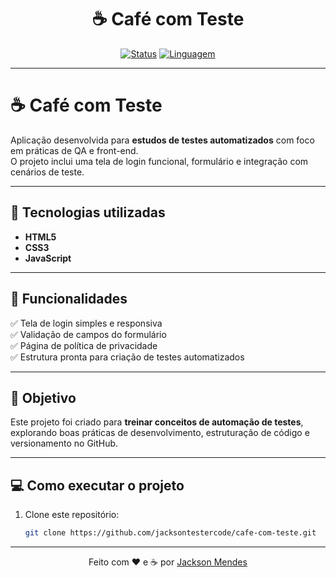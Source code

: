 <div align="center">

# ☕ Café com Teste

[![Status](https://img.shields.io/badge/status-em%20desenvolvimento-yellow)](https://github.com/jacksontestercode/cafe-com-teste)
[![Linguagem](https://img.shields.io/badge/HTML%20%7C%20CSS%20%7C%20JS-blue)](https://developer.mozilla.org/)
<!-- [![Testes](https://img.shields.io/badge/Testes-Cypress-2ea44f)](https://www.cypress.io/) -->
<!--[![Deploy](https://img.shields.io/badge/GitHub%20Pages-online-brightgreen)](https://jacksontestercode.github.io/cafe-com-teste/) -->
<!-- [![Licença](https://img.shields.io/badge/licença-MIT-lightgrey)](LICENSE) -->

</div>

---

# ☕ Café com Teste

Aplicação desenvolvida para **estudos de testes automatizados** com foco em práticas de QA e front-end.  
O projeto inclui uma tela de login funcional, formulário e integração com cenários de teste.

---

## 🚀 Tecnologias utilizadas
- **HTML5**
- **CSS3**
- **JavaScript**

---

## 🧩 Funcionalidades
✅ Tela de login simples e responsiva  
✅ Validação de campos do formulário  
✅ Página de política de privacidade  
✅ Estrutura pronta para criação de testes automatizados  

---

## 🧠 Objetivo
Este projeto foi criado para **treinar conceitos de automação de testes**, explorando boas práticas de desenvolvimento, estruturação de código e versionamento no GitHub.

---

## 💻 Como executar o projeto

1. Clone este repositório:
   ```bash
   git clone https://github.com/jacksontestercode/cafe-com-teste.git


---

<div align="center">

Feito com ❤️ e ☕ por [Jackson Mendes](https://github.com/jacksontestercode)

</div>
